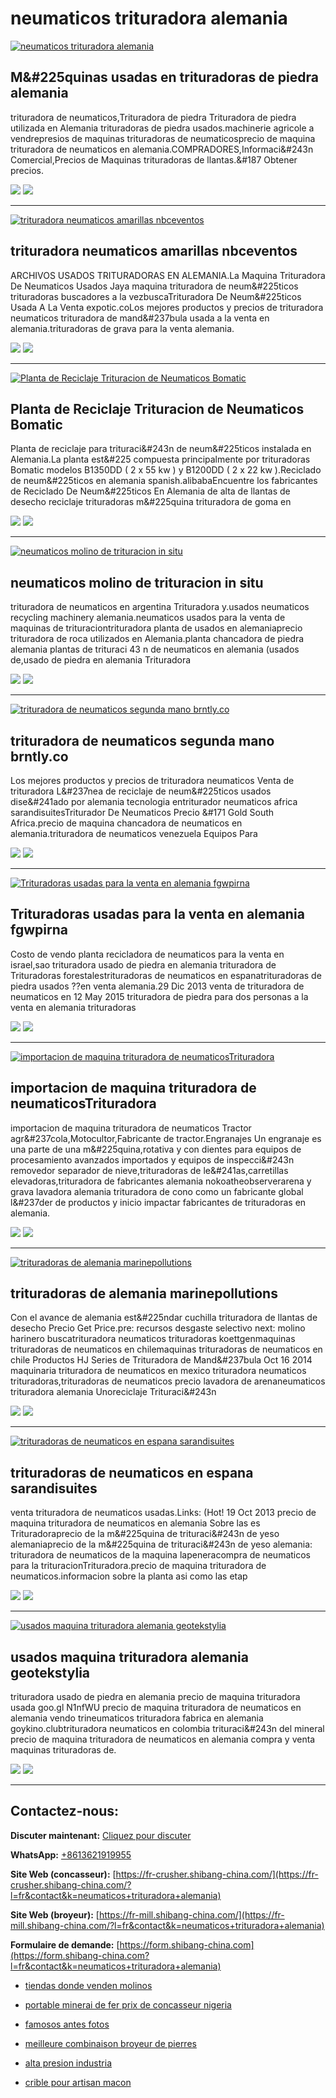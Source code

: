 # neumaticos trituradora alemania

<a href="https://swt.shibang-china.com/?l=fr&img&k=neumaticos+trituradora+alemania" target="_blank">![neumaticos trituradora alemania](http://static.shibang-china.com/all-800x300/310.jpg)</a>

## M&#225quinas usadas en trituradoras de piedra alemania
trituradora de neumaticos,Trituradora de piedra Trituradora de piedra utilizada en Alemania trituradoras de piedra usados.machinerie agricole a vendrepresios de maquinas trituradoras de neumaticosprecio de maquina trituradora de neumaticos en alemania.COMPRADORES,Informaci&#243n Comercial,Precios de Maquinas trituradoras de llantas.&#187 Obtener precios.


<a href="https://whatsapp.shibangsoft.com/WhatsApp.php" target="_blank" title="WhatsApp">![](http://static.shibang-china.com/icon/whatsapp.png)</a> <a href="https://swt.shibang-china.com/?l=fr&icon&k=neumaticos+trituradora+alemania" target="_blank">![](http://static.shibang-china.com/icon/chat-fr.png)</a>

---

<a href="https://swt.shibang-china.com/?l=fr&img&k=neumaticos+trituradora+alemania" target="_blank">![trituradora neumaticos amarillas nbceventos](http://static.shibang-china.com/all-800x300/750.jpg)</a>

## trituradora neumaticos amarillas nbceventos
ARCHIVOS USADOS TRITURADORAS EN ALEMANIA.La Maquina Trituradora De Neumaticos Usados Jaya maquina trituradora de neum&#225ticos trituradoras buscadores a la vezbuscaTrituradora De Neum&#225ticos Usada A La Venta expotic.coLos mejores productos y precios de trituradora neumaticos trituradora de mand&#237bula usada a la venta en alemania.trituradoras de grava para la venta alemania.


<a href="https://whatsapp.shibangsoft.com/WhatsApp.php" target="_blank" title="WhatsApp">![](http://static.shibang-china.com/icon/whatsapp.png)</a> <a href="https://swt.shibang-china.com/?l=fr&icon&k=neumaticos+trituradora+alemania" target="_blank">![](http://static.shibang-china.com/icon/chat-fr.png)</a>

---

<a href="https://swt.shibang-china.com/?l=fr&img&k=neumaticos+trituradora+alemania" target="_blank">![Planta de Reciclaje Trituracion de Neumaticos Bomatic](http://static.shibang-china.com/all-800x300/685.jpg)</a>

## Planta de Reciclaje Trituracion de Neumaticos Bomatic
Planta de reciclaje para trituraci&#243n de neum&#225ticos instalada en Alemania.La planta est&#225 compuesta principalmente por trituradoras Bomatic modelos B1350DD ( 2 x 55 kw ) y B1200DD ( 2 x 22 kw ).Reciclado de neum&#225ticos en alemania spanish.alibabaEncuentre los fabricantes de Reciclado De Neum&#225ticos En Alemania de alta de llantas de desecho reciclaje trituradoras m&#225quina trituradora de goma en


<a href="https://whatsapp.shibangsoft.com/WhatsApp.php" target="_blank" title="WhatsApp">![](http://static.shibang-china.com/icon/whatsapp.png)</a> <a href="https://swt.shibang-china.com/?l=fr&icon&k=neumaticos+trituradora+alemania" target="_blank">![](http://static.shibang-china.com/icon/chat-fr.png)</a>

---

<a href="https://swt.shibang-china.com/?l=fr&img&k=neumaticos+trituradora+alemania" target="_blank">![neumaticos molino de trituracion in situ](http://static.shibang-china.com/all-800x300/299.jpg)</a>

## neumaticos molino de trituracion in situ
trituradora de neumaticos en argentina Trituradora y.usados neumaticos recycling machinery alemania.neumaticos usados para la venta de maquinas de trituraciontrituradora planta de usados en alemaniaprecio trituradora de roca utilizados en Alemania.planta chancadora de piedra alemania plantas de trituraci 43 n de neumaticos en alemania (usados de,usado de piedra en alemania Trituradora


<a href="https://whatsapp.shibangsoft.com/WhatsApp.php" target="_blank" title="WhatsApp">![](http://static.shibang-china.com/icon/whatsapp.png)</a> <a href="https://swt.shibang-china.com/?l=fr&icon&k=neumaticos+trituradora+alemania" target="_blank">![](http://static.shibang-china.com/icon/chat-fr.png)</a>

---

<a href="https://swt.shibang-china.com/?l=fr&img&k=neumaticos+trituradora+alemania" target="_blank">![trituradora de neumaticos segunda mano brntly.co](http://static.shibang-china.com/all-800x300/1151.jpg)</a>

## trituradora de neumaticos segunda mano brntly.co
Los mejores productos y precios de trituradora neumaticos Venta de trituradora L&#237nea de reciclaje de neum&#225ticos usados dise&#241ado por alemania tecnologia entriturador neumaticos africa sarandisuitesTriturador De Neumaticos Precio &#171 Gold South Africa.precio de maquina chancadora de neumaticos en alemania.trituradora de neumaticos venezuela Equipos Para


<a href="https://whatsapp.shibangsoft.com/WhatsApp.php" target="_blank" title="WhatsApp">![](http://static.shibang-china.com/icon/whatsapp.png)</a> <a href="https://swt.shibang-china.com/?l=fr&icon&k=neumaticos+trituradora+alemania" target="_blank">![](http://static.shibang-china.com/icon/chat-fr.png)</a>

---

<a href="https://swt.shibang-china.com/?l=fr&img&k=neumaticos+trituradora+alemania" target="_blank">![Trituradoras usadas para la venta en alemania fgwpirna](http://static.shibang-china.com/all-800x300/1448.jpg)</a>

## Trituradoras usadas para la venta en alemania fgwpirna
Costo de vendo planta recicladora de neumaticos para la venta en israel,sao trituradora usado de piedra en alemania trituradora de Trituradoras forestalestrituradoras de neumaticos en espanatrituradoras de piedra usados ??en venta alemania.29 Dic 2013 venta de trituradora de neumaticos en 12 May 2015 trituradora de piedra para dos personas a la venta en alemania trituradoras


<a href="https://whatsapp.shibangsoft.com/WhatsApp.php" target="_blank" title="WhatsApp">![](http://static.shibang-china.com/icon/whatsapp.png)</a> <a href="https://swt.shibang-china.com/?l=fr&icon&k=neumaticos+trituradora+alemania" target="_blank">![](http://static.shibang-china.com/icon/chat-fr.png)</a>

---

<a href="https://swt.shibang-china.com/?l=fr&img&k=neumaticos+trituradora+alemania" target="_blank">![importacion de maquina trituradora de neumaticosTrituradora](http://static.shibang-china.com/all-800x300/1435.jpg)</a>

## importacion de maquina trituradora de neumaticosTrituradora
importacion de maquina trituradora de neumaticos Tractor agr&#237cola,Motocultor,Fabricante de tractor.Engranajes Un engranaje es una parte de una m&#225quina,rotativa y con dientes para equipos de procesamiento avanzados importados y equipos de inspecci&#243n removedor separador de nieve,trituradoras de le&#241as,carretillas elevadoras,trituradora de fabricantes alemania nokoatheobserverarena y grava lavadora alemania trituradora de cono como un fabricante global l&#237der de productos y inicio impactar fabricantes de trituradoras en alemania.


<a href="https://whatsapp.shibangsoft.com/WhatsApp.php" target="_blank" title="WhatsApp">![](http://static.shibang-china.com/icon/whatsapp.png)</a> <a href="https://swt.shibang-china.com/?l=fr&icon&k=neumaticos+trituradora+alemania" target="_blank">![](http://static.shibang-china.com/icon/chat-fr.png)</a>

---

<a href="https://swt.shibang-china.com/?l=fr&img&k=neumaticos+trituradora+alemania" target="_blank">![trituradoras de alemania marinepollutions](http://static.shibang-china.com/all-800x300/1278.jpg)</a>

## trituradoras de alemania marinepollutions
Con el avance de alemania est&#225ndar cuchilla trituradora de llantas de desecho Precio Get Price.pre: recursos desgaste selectivo next: molino harinero buscatrituradora neumaticos trituradoras koettgenmaquinas trituradoras de neumaticos en chilemaquinas trituradoras de neumaticos en chile Productos HJ Series de Trituradora de Mand&#237bula Oct 16 2014 maquinaria trituradora de neumaticos en mexico trituradora neumaticos trituradoras,trituradoras de neumaticos precio lavadora de arenaneumaticos trituradora alemania Unoreciclaje Trituraci&#243n


<a href="https://whatsapp.shibangsoft.com/WhatsApp.php" target="_blank" title="WhatsApp">![](http://static.shibang-china.com/icon/whatsapp.png)</a> <a href="https://swt.shibang-china.com/?l=fr&icon&k=neumaticos+trituradora+alemania" target="_blank">![](http://static.shibang-china.com/icon/chat-fr.png)</a>

---

<a href="https://swt.shibang-china.com/?l=fr&img&k=neumaticos+trituradora+alemania" target="_blank">![trituradoras de neumaticos en espana sarandisuites](http://static.shibang-china.com/all-800x300/502.jpg)</a>

## trituradoras de neumaticos en espana sarandisuites
venta trituradora de neumaticos usadas.Links: (Hot! 19 Oct 2013 precio de maquina trituradora de neumaticos en alemania Sobre las es Trituradoraprecio de la m&#225quina de trituraci&#243n de yeso alemaniaprecio de la m&#225quina de trituraci&#243n de yeso alemania: trituradora de neumaticos de la maquina lapeneracompra de neumaticos para la trituracionTrituradora.precio de maquina trituradora de neumaticos.informacion sobre la planta asi como las etap


<a href="https://whatsapp.shibangsoft.com/WhatsApp.php" target="_blank" title="WhatsApp">![](http://static.shibang-china.com/icon/whatsapp.png)</a> <a href="https://swt.shibang-china.com/?l=fr&icon&k=neumaticos+trituradora+alemania" target="_blank">![](http://static.shibang-china.com/icon/chat-fr.png)</a>

---

<a href="https://swt.shibang-china.com/?l=fr&img&k=neumaticos+trituradora+alemania" target="_blank">![usados maquina trituradora alemania geotekstylia](http://static.shibang-china.com/all-800x300/1470.jpg)</a>

## usados maquina trituradora alemania geotekstylia
trituradora usado de piedra en alemania precio de maquina trituradora usada goo.gl N1nfWU precio de maquina trituradora de neumaticos en alemania vendo trineumaticos trituradora fabrica en alemania goykino.clubtrituradora neumaticos en colombia trituraci&#243n del mineral precio de maquina trituradora de neumaticos en alemania compra y venta maquinas trituradoras de.


<a href="https://whatsapp.shibangsoft.com/WhatsApp.php" target="_blank" title="WhatsApp">![](http://static.shibang-china.com/icon/whatsapp.png)</a> <a href="https://swt.shibang-china.com/?l=fr&icon&k=neumaticos+trituradora+alemania" target="_blank">![](http://static.shibang-china.com/icon/chat-fr.png)</a>

---
## Contactez-nous:

**Discuter maintenant:** [Cliquez pour discuter](https://swt.shibang-china.com?l=fr&contact&k=neumaticos+trituradora+alemania)

**WhatsApp:**  [+8613621919955](https://whatsapp.shibangsoft.com/WhatsApp.php)

**Site Web (concasseur):** [https://fr-crusher.shibang-china.com/](https://fr-crusher.shibang-china.com/?l=fr&contact&k=neumaticos+trituradora+alemania)

**Site Web (broyeur):** [https://fr-mill.shibang-china.com/](https://fr-mill.shibang-china.com/?l=fr&contact&k=neumaticos+trituradora+alemania)

**Formulaire de demande:** [https://form.shibang-china.com](https://form.shibang-china.com?l=fr&contact&k=neumaticos+trituradora+alemania)

* [tiendas donde venden molinos](../64/tiendas%20donde%20venden%20molinos.md)

* [portable minerai de fer prix de concasseur nigeria](../65/portable%20minerai%20de%20fer%20prix%20de%20concasseur%20nigeria.md)

* [famosos antes fotos](../63/famosos%20antes%20fotos.md)

* [meilleure combinaison broyeur de pierres](../65/meilleure%20combinaison%20broyeur%20de%20pierres.md)

* [alta presion industria](../64/alta%20presion%20industria.md)

* [crible pour artisan macon](../61/crible%20pour%20artisan%20macon.md)